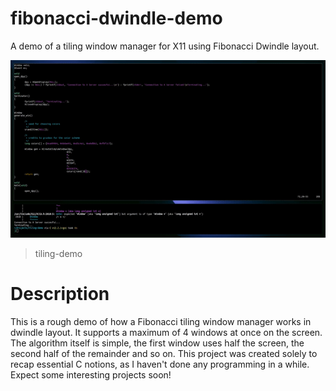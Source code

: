 # fibonacci-dwindle-demo
A demo of a tiling window manager for X11 using Fibonacci Dwindle layout.

![](preview.gif)
> tiling-demo

# Description

This is a rough demo of how a Fibonacci tiling window manager works in dwindle layout. It supports a maximum of 4 windows at once on the screen.
The algorithm itself is simple, the first window uses half the screen, the second half of the remainder and so on.
This project was created solely to recap essential C notions, as I haven't done any programming in a while.
Expect some interesting projects soon!
